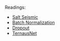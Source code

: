 
Readings:


* [Salt Seismic](https://www.iongeo.com/content/documents/Resource%20Center/Articles/INT_Imaging_Salt_tutorial_141101.pdf)
* [Batch Normalization](https://arxiv.org/pdf/1502.03167.pdf)
* [Dropout](https://www.cs.toronto.edu/~hinton/absps/JMLRdropout.pdf)
* [TernausNet](https://arxiv.org/pdf/1801.05746.pdf)
